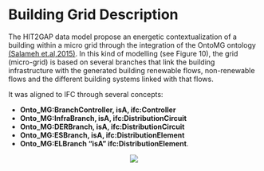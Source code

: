 # Building Grid Description


The HIT2GAP data model propose an energetic contextualization of a building within a micro grid through the integration of the OntoMG ontology [(Salameh et.al,2015)][@Salameh2015]. In this kind of modelling (see Figure 10), the grid (micro-grid) is based on several branches that link the building infrastructure with the generated building renewable flows, non-renewable flows and the different building systems linked with that flows.

It was aligned to IFC through several concepts:
- **Onto_MG:BranchController, isA, ifc:Controller**
- **Onto_MG:InfraBranch, isA, ifc:DistributionCircuit**
- **Onto_MG:DERBranch, isA, ifc:DistributionCircuit**
- **Onto_MG:ESBranch, isA, ifc:DistributionElement**
- **Onto_MG:ELBranch “isA” ifc:DistributionElement**.


 <div style="text-align:center">
      <img src="http://www.plantuml.com/plantuml/png/DSan3i8m3030hy036akCR1Ig0aihL1uG4gkrb3YHOullquNrxaWSaaKqIOTDjROpWFYlMqat-rX32OKLMLqe6UwFvJHUvcvuT_DhUWxNvKyJAsJV50LY2GrgygoM4_H6AHAler2yOGj2LQcmgtl-0000"/>
  </div>


  [@Salameh2015]: http://dx.doi.org/10.1007/978-3-319-23868-5_33 "Salameh, K., Chbeir, R.,Camblong, H., Tekli, G., Vechiu, I. (2015): A Generic Ontology-Based Information Model for Better Management of Microgrids. Springer International Publishing, 451--466."
